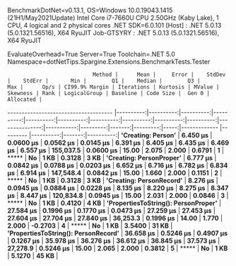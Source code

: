 
BenchmarkDotNet=v0.13.1, OS=Windows 10.0.19043.1415 (21H1/May2021Update)
Intel Core i7-7660U CPU 2.50GHz (Kaby Lake), 1 CPU, 4 logical and 2 physical cores
.NET SDK=6.0.101
  [Host]     : .NET 5.0.13 (5.0.1321.56516), X64 RyuJIT
  Job-GTSYRY : .NET 5.0.13 (5.0.1321.56516), X64 RyuJIT

EvaluateOverhead=True  Server=True  Toolchain=.NET 5.0  
Namespace=dotNetTips.Spargine.Extensions.BenchmarkTests.Tester  

                               Method |      Mean |     Error |    StdDev |    StdErr |       Min |        Q1 |    Median |        Q3 |       Max |      Op/s | CI99.9% Margin | Iterations | Kurtosis | MValue | Skewness | Rank | LogicalGroup | Baseline | Code Size |  Gen 0 | Allocated |
------------------------------------- |----------:|----------:|----------:|----------:|----------:|----------:|----------:|----------:|----------:|----------:|---------------:|-----------:|---------:|-------:|---------:|-----:|------------- |--------- |----------:|-------:|----------:|
                   **'Creating: Person'** |  **6.450 μs** | **0.0600 μs** | **0.0562 μs** | **0.0145 μs** |  **6.391 μs** |  **6.405 μs** |  **6.435 μs** |  **6.469 μs** |  **6.557 μs** | **155,037.5** |      **0.0600 μs** |      **15.00** |    **2.075** |  **2.000** |   **0.6791** |    **1** |            ***** |       **No** |      **1 KB** | **0.3128** |      **3 KB** |
             **'Creating: PersonProper'** |  **6.777 μs** | **0.0842 μs** | **0.0788 μs** | **0.0203 μs** |  **6.652 μs** |  **6.716 μs** |  **6.782 μs** |  **6.834 μs** |  **6.914 μs** | **147,548.4** |      **0.0842 μs** |      **15.00** |    **1.660** |  **2.000** |   **0.1151** |    **2** |            ***** |       **No** |      **1 KB** | **0.3128** |      **3 KB** |
             **'Creating: PersonRecord'** |  **8.276 μs** | **0.0945 μs** | **0.0884 μs** | **0.0228 μs** |  **8.135 μs** |  **8.220 μs** |  **8.275 μs** |  **8.347 μs** |  **8.447 μs** | **120,834.8** |      **0.0945 μs** |      **15.00** |    **2.031** |  **2.000** |   **0.0846** |    **3** |            ***** |       **No** |      **1 KB** | **0.4120** |      **4 KB** |
 **'PropertiesToString(): PersonProper'** | **27.584 μs** | **0.1996 μs** | **0.1770 μs** | **0.0473 μs** | **27.259 μs** | **27.453 μs** | **27.604 μs** | **27.704 μs** | **27.840 μs** |  **36,253.3** |      **0.1996 μs** |      **14.00** |    **1.770** |  **2.000** |  **-0.2703** |    **4** |            ***** |       **No** |      **1 KB** | **3.5400** |     **31 KB** |
 **'PropertiesToString(): PersonRecord'** | **36.658 μs** | **0.5246 μs** | **0.4907 μs** | **0.1267 μs** | **35.978 μs** | **36.276 μs** | **36.612 μs** | **36.845 μs** | **37.573 μs** |  **27,278.9** |      **0.5246 μs** |      **15.00** |    **2.065** |  **2.000** |   **0.3812** |    **5** |            ***** |       **No** |      **1 KB** | **5.1270** |     **45 KB** |
